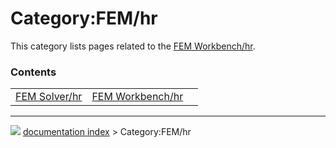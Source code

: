 # Category:FEM/hr
This category lists pages related to the [FEM Workbench/hr](FEM_Workbench/hr.md).

### Contents

|     |     |     |
| --- | --- | --- |
| [FEM Solver/hr](FEM_Solver/hr.md) | [FEM Workbench/hr](FEM_Workbench/hr.md) |



---
![](images/Button_right.svg) [documentation index](../README.md) > Category:FEM/hr
